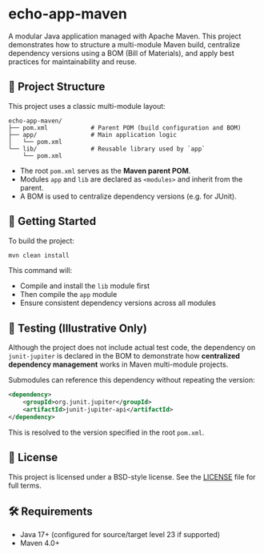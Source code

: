 # echo-app-maven

A modular Java application managed with Apache Maven. This project demonstrates how to structure a multi-module Maven build, centralize dependency versions using a BOM (Bill of Materials), and apply best practices for maintainability and reuse.

## 🧱 Project Structure

This project uses a classic multi-module layout:

```
echo-app-maven/
├── pom.xml            # Parent POM (build configuration and BOM)
├── app/               # Main application logic
│   └── pom.xml
└── lib/               # Reusable library used by `app`
    └── pom.xml
```

- The root `pom.xml` serves as the **Maven parent POM**.
- Modules `app` and `lib` are declared as `<modules>` and inherit from the parent.
- A BOM is used to centralize dependency versions (e.g. for JUnit).

## 🚀 Getting Started

To build the project:

```bash
mvn clean install
```

This command will:

- Compile and install the `lib` module first
- Then compile the `app` module
- Ensure consistent dependency versions across all modules

## 🧪 Testing (Illustrative Only)

Although the project does not include actual test code, the dependency on `junit-jupiter` is declared in the BOM to demonstrate how **centralized dependency management** works in Maven multi-module projects.

Submodules can reference this dependency without repeating the version:

```xml
<dependency>
    <groupId>org.junit.jupiter</groupId>
    <artifactId>junit-jupiter-api</artifactId>
</dependency>
```

This is resolved to the version specified in the root `pom.xml`.

## 📄 License

This project is licensed under a BSD-style license. See the [LICENSE](./LICENSE) file for full terms.

## 🛠 Requirements

- Java 17+ (configured for source/target level 23 if supported)
- Maven 4.0+